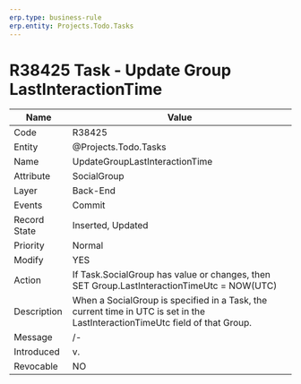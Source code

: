 ```yaml
---
erp.type: business-rule
erp.entity: Projects.Todo.Tasks 
---
```


# R38425 Task - Update Group LastInteractionTime

| Name | Value |
| ---- | ----- |
| Code | R38425 |
| Entity | @Projects.Todo.Tasks |
| Name | UpdateGroupLastInteractionTime |
| Attribute | SocialGroup |
| Layer | Back-End |
| Events | Commit |
| Record State| Inserted, Updated |
| Priority | Normal |
| Modify | YES |
| Action | If Task.SocialGroup has value or changes, then SET Group.LastInteractionTimeUtc = NOW(UTC) <br>|
| Description| When a SocialGroup is specified in a Task, the current time in UTC is set in the LastInteractionTimeUtc field of that Group.|
| Message | /-|
| Introduced |v.|
| Revocable | NO |
